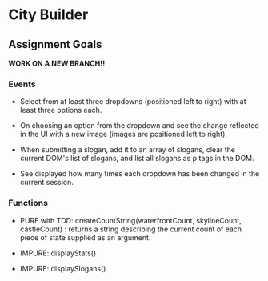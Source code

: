 # City Builder

## Assignment Goals

**WORK ON A NEW BRANCH!!**

### Events

* Select from at least three dropdowns (positioned left to right) with at least three options each.

* On choosing an option from the dropdown and see the change reflected in the UI with a new image (images are positioned left to right).

* When submitting a slogan, add it to an array of slogans, clear the current DOM's list of slogans, and list all slogans as p tags in the DOM.

* See displayed how many times each dropdown has been changed in the current session.

### Functions

* PURE with TDD: createCountString(waterfrontCount, skylineCount, castleCount) : returns a string describing the current count of each piece of state supplied as an argument.

* IMPURE: displayStats()

* IMPURE: displaySlogans()